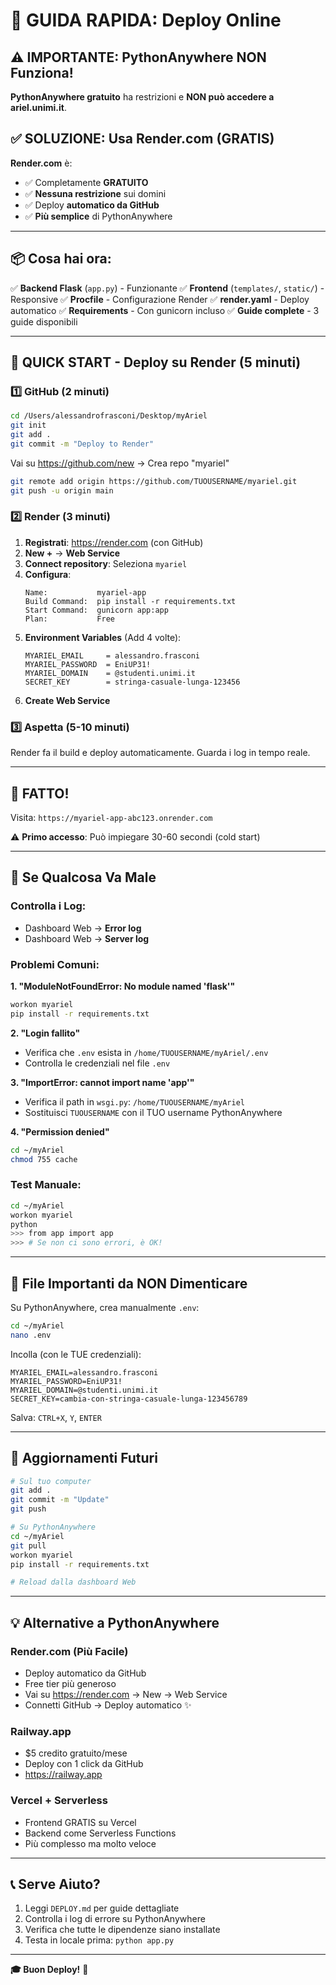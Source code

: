 # 🎯 GUIDA RAPIDA: Deploy Online

## ⚠️ IMPORTANTE: PythonAnywhere NON Funziona!

**PythonAnywhere gratuito** ha restrizioni e **NON può accedere a ariel.unimi.it**.

## ✅ SOLUZIONE: Usa Render.com (GRATIS)

**Render.com** è:
- ✅ Completamente **GRATUITO**
- ✅ **Nessuna restrizione** sui domini
- ✅ Deploy **automatico da GitHub**
- ✅ **Più semplice** di PythonAnywhere

---

## 📦 Cosa hai ora:

✅ **Backend Flask** (`app.py`) - Funzionante
✅ **Frontend** (`templates/`, `static/`) - Responsive
✅ **Procfile** - Configurazione Render
✅ **render.yaml** - Deploy automatico
✅ **Requirements** - Con gunicorn incluso
✅ **Guide complete** - 3 guide disponibili

---

## 🚀 QUICK START - Deploy su Render (5 minuti)

### 1️⃣ GitHub (2 minuti)

```bash
cd /Users/alessandrofrasconi/Desktop/myAriel
git init
git add .
git commit -m "Deploy to Render"
```

Vai su https://github.com/new → Crea repo "myariel"

```bash
git remote add origin https://github.com/TUOUSERNAME/myariel.git
git push -u origin main
```

### 2️⃣ Render (3 minuti)

1. **Registrati**: https://render.com (con GitHub)
2. **New +** → **Web Service**
3. **Connect repository**: Seleziona `myariel`
4. **Configura**:
   ```
   Name:           myariel-app
   Build Command:  pip install -r requirements.txt
   Start Command:  gunicorn app:app
   Plan:           Free
   ```
5. **Environment Variables** (Add 4 volte):
   ```
   MYARIEL_EMAIL     = alessandro.frasconi
   MYARIEL_PASSWORD  = EniUP31!
   MYARIEL_DOMAIN    = @studenti.unimi.it
   SECRET_KEY        = stringa-casuale-lunga-123456
   ```
6. **Create Web Service**

### 3️⃣ Aspetta (5-10 minuti)

Render fa il build e deploy automaticamente. Guarda i log in tempo reale.

---

## 🎉 FATTO!

Visita: `https://myariel-app-abc123.onrender.com`

⚠️ **Primo accesso**: Può impiegare 30-60 secondi (cold start)

---

## 🐛 Se Qualcosa Va Male

### Controlla i Log:
- Dashboard Web → **Error log**
- Dashboard Web → **Server log**

### Problemi Comuni:

**1. "ModuleNotFoundError: No module named 'flask'"**
```bash
workon myariel
pip install -r requirements.txt
```

**2. "Login fallito"**
- Verifica che `.env` esista in `/home/TUOUSERNAME/myAriel/.env`
- Controlla le credenziali nel file `.env`

**3. "ImportError: cannot import name 'app'"**
- Verifica il path in `wsgi.py`: `/home/TUOUSERNAME/myAriel`
- Sostituisci `TUOUSERNAME` con il TUO username PythonAnywhere

**4. "Permission denied"**
```bash
cd ~/myAriel
chmod 755 cache
```

### Test Manuale:
```bash
cd ~/myAriel
workon myariel
python
>>> from app import app
>>> # Se non ci sono errori, è OK!
```

---

## 📝 File Importanti da NON Dimenticare

Su PythonAnywhere, crea manualmente `.env`:
```bash
cd ~/myAriel
nano .env
```

Incolla (con le TUE credenziali):
```
MYARIEL_EMAIL=alessandro.frasconi
MYARIEL_PASSWORD=EniUP31!
MYARIEL_DOMAIN=@studenti.unimi.it
SECRET_KEY=cambia-con-stringa-casuale-lunga-123456789
```

Salva: `CTRL+X`, `Y`, `ENTER`

---

## 🔄 Aggiornamenti Futuri

```bash
# Sul tuo computer
git add .
git commit -m "Update"
git push

# Su PythonAnywhere
cd ~/myAriel
git pull
workon myariel
pip install -r requirements.txt

# Reload dalla dashboard Web
```

---

## 💡 Alternative a PythonAnywhere

### Render.com (Più Facile)
- Deploy automatico da GitHub
- Free tier più generoso
- Vai su https://render.com → New → Web Service
- Connetti GitHub → Deploy automatico ✨

### Railway.app
- $5 credito gratuito/mese
- Deploy con 1 click da GitHub
- https://railway.app

### Vercel + Serverless
- Frontend GRATIS su Vercel
- Backend come Serverless Functions
- Più complesso ma molto veloce

---

## 📞 Serve Aiuto?

1. Leggi `DEPLOY.md` per guide dettagliate
2. Controlla i log di errore su PythonAnywhere
3. Verifica che tutte le dipendenze siano installate
4. Testa in locale prima: `python app.py`

---

**🎓 Buon Deploy!** 🚀
